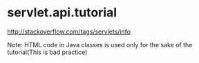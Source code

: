 servlet.api.tutorial
====================

http://stackoverflow.com/tags/servlets/info

Note: HTML code in Java classes is used only for the sake of the tutorial(This is bad practice)
